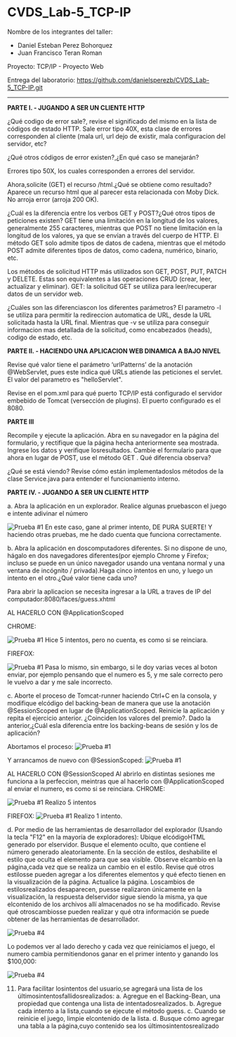 # CVDS_Lab-5_TCP-IP

Nombre de los integrantes del taller:
- Daniel Esteban Perez Bohorquez
- Juan Francisco Teran Roman

Proyecto: TCP/IP - Proyecto Web

Entrega del laboratorio: https://github.com/danielsperezb/CVDS_Lab-5_TCP-IP.git

_______________________________________________________________________________________________________________________________________________________________________

**PARTE I. - JUGANDO A SER UN CLIENTE HTTP**

¿Qué codigo de error sale?, revise el significado del mismo en la lista de códigos de estado HTTP.
Sale error tipo 40X, esta clase de errores corresponden al cliente (mala url, url dejo de existir, mala configuracion del servidor, etc?

¿Qué otros códigos de error existen?,¿En qué caso se manejarán?

Errores tipo 50X, los cuales corresponden a errores del servidor.

Ahora,solicite (GET) el recurso /html.¿Qué se obtiene como resultado?
Aparece un recurso html que al parecer esta relacionada con Moby Dick. No arroja error (arroja 200 OK).

¿Cuál es la diferencia entre los verbos GET y POST?¿Qué otros tipos de peticiones existen?
GET tiene una limitación en la longitud de los valores, generalmente 255 caracteres, mientras que POST no tiene limitación en la longitud de los valores, ya que se envían a través del cuerpo de HTTP. El método GET solo admite tipos de datos de cadena, mientras que el método POST admite diferentes tipos de datos, como cadena, numérico, binario, etc.

Los métodos de solicitud HTTP más utilizados son GET, POST, PUT, PATCH y DELETE. Estas son equivalentes a las operaciones CRUD (crear, leer, actualizar y eliminar). GET: la solicitud GET se utiliza para leer/recuperar datos de un servidor web.

¿Cuáles son las diferenciascon los diferentes parámetros?
El parametro -l se utiliza para permitir la redireccion automatica de URL, desde la URL solicitada hasta la URL final. 
Mientras que -v se utiliza para conseguir informacion mas detallada de la solicitud, como encabezados (heads), codigo de estado, etc.


**PARTE II. - HACIENDO UNA APLICACION WEB DINAMICA A BAJO NIVEL**

Revise qué valor tiene el parámetro ‘urlPatterns’ de la anotación @WebServlet, pues este indica qué URLs atiende las peticiones el servlet.
El valor del parametro es "helloServlet".

Revise en el pom.xml para qué puerto TCP/IP está configurado el servidor embebido de Tomcat (versección de plugins).
El puerto configurado es el 8080.


**PARTE III**

Recompile y ejecute la aplicación. Abra en su navegador en la página del formulario, y rectifique que la página hecha anteriormente sea mostrada. Ingrese los datos y verifique losresultados. Cambie el formulario para que ahora en lugar de POST, use el método GET . Qué diferencia observa?

¿Qué se está viendo? Revise cómo están implementadoslos métodos de la clase Service.java para entender el funcionamiento interno.

**PARTE IV. - JUGANDO A SER UN CLIENTE HTTP**

a. Abra la aplicación en un explorador. Realice algunas pruebascon el juego e intente adivinar el número

![Prueba #1](https://tucatalogo.digital/img_cvds/prueba1.png)
En este caso, gane al primer intento, DE PURA SUERTE!
Y haciendo otras pruebas, me he dado cuenta que funciona correctamente.

b. Abra la aplicación en doscomputadores diferentes. Si no dispone de uno, hágalo en dos navegadores diferentes(por ejemplo Chrome y Firefox;
incluso se puede en un único navegador usando una ventana normal y una ventana de incógnito / privada).Haga cinco intentos en uno, y luego
un intento en el otro.¿Qué valor tiene cada uno?

Para abrir la aplicacion se necesita ingresar a la URL a traves de IP del computador:8080/faces/guess.xhtml


AL HACERLO CON @ApplicationScoped 

CHROME:

![Prueba #1](https://tucatalogo.digital/img_cvds/1.png)
Hice 5 intentos, pero no cuenta, es como si se reinciara.

FIREFOX:

![Prueba #1](https://tucatalogo.digital/img_cvds/2.png)
Pasa lo mismo, sin embargo, si le doy varias veces al boton enviar, por ejemplo pensando que el numero es 5,  y me sale correcto pero le vuelvo a dar y me sale incorrecto.


c. Aborte el proceso de Tomcat-runner haciendo Ctrl+C en la consola, y modifique elcódigo del backing-bean de manera que use la anotación
@SessionScoped en lugar de @ApplicationScoped. Reinicie la aplicación y repita el ejercicio anterior.
¿Coinciden los valores del premio?.
Dado la anterior,¿Cuál esla diferencia entre los backing-beans de sesión y los de aplicación?

Abortamos el proceso:
![Prueba #1](https://tucatalogo.digital/img_cvds/3.png)

Y arrancamos de nuevo con @SessionScoped:
![Prueba #1](https://tucatalogo.digital/img_cvds/6.png)

AL HACERLO CON @SessionScoped 
Al abrirlo en distintas sesiones me funciona a la perfeccion, meintras que al hacerlo con @ApplicationScoped al enviar el numero, es como si se reinciara.
CHROME:

![Prueba #1](https://tucatalogo.digital/img_cvds/4.png)
Realizo 5 intentos

FIREFOX:
![Prueba #1](https://tucatalogo.digital/img_cvds/5.png)
Realizo 1 intento.

d. Por medio de las herramientas de desarrollador del explorador (Usando la tecla "F12" en la mayoría de exploradores):
Ubique elcódigoHTML generado por elservidor.
Busque el elemento oculto, que contiene el número generado aleatoriamente.
En la sección de estilos, deshabilite el estilo que oculta el elemento para que sea visible.
Observe elcambio en la página,cada vez que se realiza un cambio en el estilo.
Revise qué otros estilosse pueden agregar a los diferentes elementos y qué efecto tienen en la visualización de la página. Actualice la
página. Loscambios de estilosrealizados desaparecen, puesse realizaron únicamente en la visualización, la respuesta delservidor
sigue siendo la misma, ya que elcontenido de los archivos allí almacenados no se ha modificado.
Revise qué otroscambiosse pueden realizar y qué otra información se puede obtener de las herramientas de desarrollador.


![Prueba #4](https://tucatalogo.digital/img_cvds/descubrir.png)

Lo podemos ver al lado derecho y cada vez que reiniciamos el juego, el numero cambia permitiendonos ganar en el primer intento y ganando los $100,000:


![Prueba #4](https://tucatalogo.digital/img_cvds/descubrir2.png)



11. Para facilitar losintentos del usuario,se agregará una lista de los últimosintentosfallidosrealizados:
a. Agregue en el Backing-Bean, una propiedad que contenga una lista de intentadosrealizados.
b. Agregue cada intento a la lista,cuando se ejecute el método guess.
c. Cuando se reinicie el juego, limpie elcontenido de la lista.
d. Busque cómo agregar una tabla a la página,cuyo contenido sea los últimosintentosrealizado

